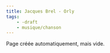 ```yaml
---
title: Jacques Brel - Orly
tags:
    - -draft
    - musique/chanson
---
```


Page créée automatiquement, mais vide.
